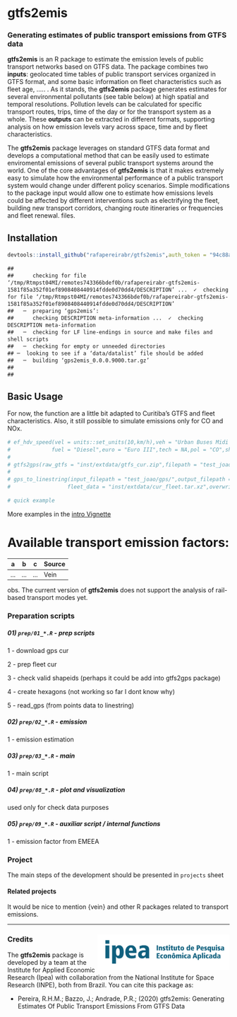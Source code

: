 # gtfs2emis

### Generating estimates of public transport emissions from GTFS data

**gtfs2emis** is an R package to estimate the emission levels of public transport networks based on GTFS data. The package combines two **inputs**: geolocated time tables of public transport services organized in GTFS format, and some basic information on fleet characteristics such as fleet age, ..... . As it stands, the **gtfs2emis** package generates estimates for several environmental pollutants (see table below) at high spatial and temporal resolutions. Pollution levels can be calculated for specific transport routes, trips, time of the day or for the transport system as a whole. These **outputs** can be extracted in different formats, supporting analysis on how emission levels vary across space, time and by fleet characteristics.

The **gtfs2emis** package leverages on standard GTFS data format and develops a computational method that can be easily used to estimate enviromental emissions of several public transport systems around the world. One of the core advantages of **gtfs2emis** is that it makes extremely easy to simulate how the environmental performance of a public transport system would change under different policy scenarios. Simple modifications to the package input would allow one to estimate how emissions levels could be affected by different interventions such as electrifying the fleet, building new transport corridors, changing route itineraries or frequencies and fleet renewal.
files.






## Installation

``` r
devtools::install_github("rafapereirabr/gtfs2emis",auth_token = "94c88a642a2f62fce15e4c05cc0b6ead55ff5851")
```

    ## 
    ##      checking for file ‘/tmp/Rtmpst04MI/remotes743366bdef0b/rafapereirabr-gtfs2emis-1581f85a352f01ef8908408440914fdde0d70dd4/DESCRIPTION’ ...  ✓  checking for file ‘/tmp/Rtmpst04MI/remotes743366bdef0b/rafapereirabr-gtfs2emis-1581f85a352f01ef8908408440914fdde0d70dd4/DESCRIPTION’
    ##   ─  preparing ‘gps2emis’:
    ##      checking DESCRIPTION meta-information ...  ✓  checking DESCRIPTION meta-information
    ##   ─  checking for LF line-endings in source and make files and shell scripts
    ##   ─  checking for empty or unneeded directories
    ## ─  looking to see if a ‘data/datalist’ file should be added
    ##   ─  building ‘gps2emis_0.0.0.9000.tar.gz’
    ##      
    ## 

## Basic Usage

For now, the function are a little bit adapted to Curitiba’s GTFS and
fleet characteristics. Also, it still possible to simulate emissions
only for CO and
NOx.

``` r
# ef_hdv_speed(vel = units::set_units(10,km/h),veh = "Urban Buses Midi <=15 t",
#             fuel = "Diesel",euro = "Euro III",tech = NA,pol = "CO",show.equation = TRUE)
#
# gtfs2gps(raw_gtfs = "inst/extdata/gtfs_cur.zip",filepath = "test_joao/gps/",filter_weekdays = TRUE)
#
# gps_to_linestring(input_filepath = "test_joao/gps/",output_filepath = "test_joao/lines/",
#                  fleet_data = "inst/extdata/cur_fleet.tar.xz",overwrite = FALSE)
```






``` r
# quick example
```
More examples in the [intro Vignette](https://cran.r-project.org)



# Available transport emission factors:


| a   |  b  |  c  | Source |
|-----|-----|-----|-----|
| ... | ... | ... | Vein   |


obs. The current version of **gtfs2emis** does not support the analysis of rail-based transport modes yet.


### Preparation scripts

##### 01\) `prep/01_*.R` - prep scripts

1 - download gps cur

2 - prep fleet cur

3 - check valid shapeids (perhaps it could be add into gtfs2gps package)

4 - create hexagons (not working so far I dont know why)

5 - read\_gps (from points data to linestring)

##### 02\) `prep/02_*.R` - emission

1 - emission estimation

##### 03\) `prep/03_*.R` - main

1 - main script

##### 04\) `prep/08_*.R` - plot and visualization

used only for check data purposes

##### 05\) `prep/09_*.R` - auxiliar script / internal functions

1 - emission factor from EMEEA

### Project

The main steps of the development should be presented in `projects`
sheet





#### **Related projects**

It would be nice to mention {vein} and other R packages related to transport emissions.


-----

### Credits <img align="right" src="man/figures/ipea_logo.png" alt="ipea" width="300">

The **gtfs2emis** package is developed by a team at the Institute for Applied Economic Research (Ipea) with collaboration from the National Institute for Space Research (INPE), both from Brazil. You can cite this package as:

* Pereira, R.H.M.; Bazzo, J.; Andrade, P.R.; (2020) gtfs2emis: Generating Estimates Of Public Transport Emissions From GTFS Data

